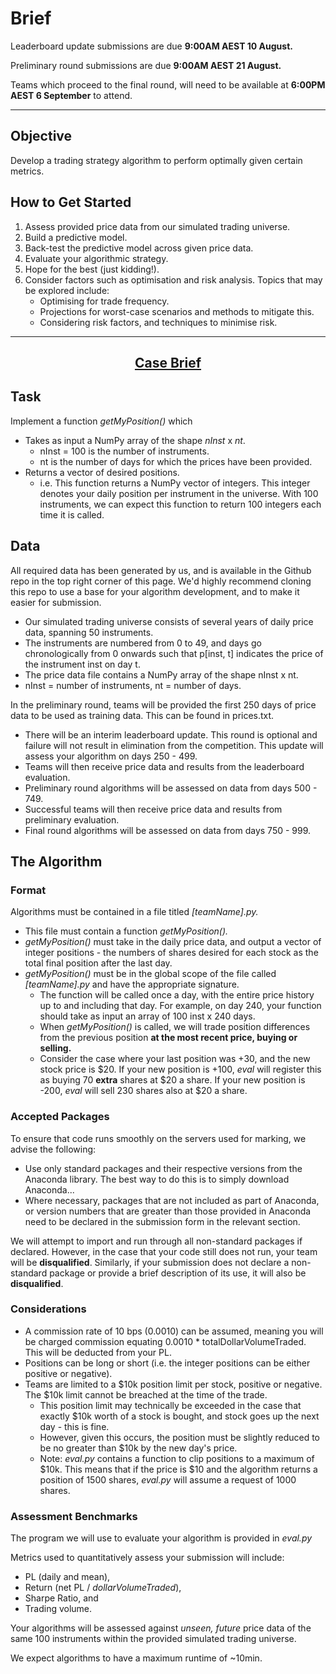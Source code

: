 # Brief

Leaderboard update submissions are due **9:00AM AEST 10 August.** 

Preliminary round submissions are due **9:00AM AEST 21 August.** 

Teams which proceed to the final round, will need to be available at **6:00PM AEST 6 September** to attend.

[//]: # (We recommend that each team have at least one member with programming experience in Python, as well as financial knowledge. Impressive submissions will be expected to involve reasonably advanced data analysis and implementation of reasonably sophisticated trading strategies.)

---

## Objective

Develop a trading strategy algorithm to perform optimally given certain metrics.

## How to Get Started

1. Assess provided price data from our simulated trading universe.
2. Build a predictive model.
3. Back-test the predictive model across given price data.
4. Evaluate your algorithmic strategy.
5. Hope for the best (just kidding!).
6. Consider factors such as optimisation and risk analysis. Topics that may be explored include:
   - Optimising for trade frequency.
   - Projections for worst-case scenarios and methods to mitigate this.
   - Considering risk factors, and techniques to minimise risk.

[//]: # (For more information, make sure to take a look at our [learning resources and technical advice]&#40;https://unsw-fintech-society-events.github.io/algothon2022/4resources/&#41; page!)

---

## **<p align="center"><ins>Case Brief</ins></p>**

## Task

Implement a function _getMyPosition()_ which

- Takes as input a NumPy array of the shape _nInst_ x _nt_.
  - nInst = 100 is the number of instruments.
  - nt is the number of days for which the prices have been provided.
- Returns a vector of desired positions.
  - i.e. This function returns a NumPy vector of integers. This integer denotes your daily position per instrument in the universe. With 100 instruments, we can expect this function to return 100 integers each time it is called.

## Data

All required data has been generated by us, and is available in the Github repo in the top right corner of this page. We'd highly recommend cloning this repo to use a base for your algorithm development, and to make it easier for submission.

- Our simulated trading universe consists of several years of daily price data, spanning 50 instruments.
- The instruments are numbered from 0 to 49, and days go chronologically from 0 onwards such that p[inst, t] indicates the price of the instrument inst on day t.
- The price data file contains a NumPy array of the shape nInst x nt.
- nInst = number of instruments, nt = number of days.

In the preliminary round, teams will be provided the first 250 days of price data to be used as training data. This can be found in prices.txt.

- There will be an interim leaderboard update. This round is optional and failure will not result in elimination from the competition. This update will assess your algorithm on days 250 - 499.
- Teams will then receive price data and results from the leaderboard evaluation.
- Preliminary round algorithms will be assessed on data from days 500 - 749.
- Successful teams will then receive price data and results from preliminary evaluation.
- Final round algorithms will be assessed on data from days 750 - 999.

## The Algorithm

### Format

Algorithms must be contained in a file titled _[teamName].py._

- This file must contain a function _getMyPosition()._
- _getMyPosition()_ must take in the daily price data, and output a vector of integer positions - the numbers of shares desired for each stock as the total final position after the last day.
- _getMyPosition()_ must be in the global scope of the file called _[teamName].py_ and have the appropriate signature.
  - The function will be called once a day, with the entire price history up to and including that day. For example, on day 240, your function should take as input an array of 100 inst x 240 days.
  - When _getMyPosition()_ is called, we will trade position differences from the previous position **at the most recent price, buying or selling.**
  - Consider the case where your last position was +30, and the new stock price is $20. If your new position is +100, _eval_ will register this as buying 70 **extra** shares at $20 a share. If your new position is -200, _eval_ will sell 230 shares also at $20 a share.

### **Accepted Packages**

To ensure that code runs smoothly on the servers used for marking, we advise the following: 

- Use only standard packages and their respective versions from the Anaconda library. The best way to do this is to simply download Anaconda...
- Where necessary, packages that are not included as part of Anaconda, or version numbers that are greater than those provided in Anaconda need to be declared in the submission form in the relevant section.

We will attempt to import and run through all non-standard packages if declared. However, in the case that your code still does not run, your team will be **disqualified**. Similarly, if your submission does not declare a non-standard package or provide a brief description of its use, it will also be **disqualified**.

### **Considerations**

- A commission rate of 10 bps (0.0010) can be assumed, meaning you will be charged commission equating 0.0010 * totalDollarVolumeTraded. This will be deducted from your PL.
- Positions can be long or short (i.e. the integer positions can be either positive or negative).
- Teams are limited to a $10k position limit per stock, positive or negative. The $10k limit cannot be breached at the time of the trade.
  - This position limit may technically be exceeded in the case that exactly $10k worth of a stock is bought, and stock goes up the next day - this is fine.
  - However, given this occurs, the position must be slightly reduced to be no greater than $10k by the new day's price.
  - Note: _eval.py_ contains a function to clip positions to a maximum of $10k. This means that if the price is $10 and the algorithm returns a position of 1500 shares, _eval.py_ will assume a request of 1000 shares.

### **Assessment Benchmarks**

The program we will use to evaluate your algorithm is provided in _eval.py_

Metrics used to quantitatively assess your submission will include:

- PL (daily and mean),
- Return (net PL / _dollarVolumeTraded_),
- Sharpe Ratio, and
- Trading volume.

Your algorithms will be assessed against _unseen, future_ price data of the same 100 instruments within the provided simulated trading universe.

We expect algorithms to have a maximum runtime of ~10min.

[//]: # (## Submission)

[//]: # ()
[//]: # (Submission details can be found on our [Submission]&#40;https://unsw-fintech-society-events.github.io/algothon2022/5submission/&#41; page.)

[//]: # ()
[//]: # (Ensure that all code submitted is tested against _eval.py_ **This will be the test used to evaluate the performance of your algorithm.**)

[//]: # (Judging criteria can be found [here.]&#40;https://unsw-fintech-society-events.github.io/algothon2022/6criteria/&#41;)
